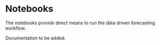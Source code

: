 # Notebooks

The notebooks provide direct means to run the data driven forecasting workflow.

Documentation to be added.
